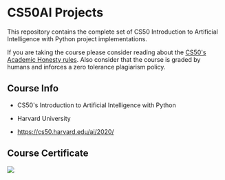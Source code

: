 # CS50AI Projects

This repository contains the complete set of CS50 Introduction to Artificial Intelligence with Python project implementations.

If you are taking the course please consider reading about the [CS50's Academic Honesty rules]('https://cs50.harvard.edu/college/2021/fall/syllabus/#academic-honesty'). Also consider that the course is graded by humans and inforces a zero tolerance plagiarism policy. 


## Course Info

* CS50's Introduction to Artificial Intelligence with Python

* Harvard University

* https://cs50.harvard.edu/ai/2020/

## Course Certificate

![]('CS50.png')

